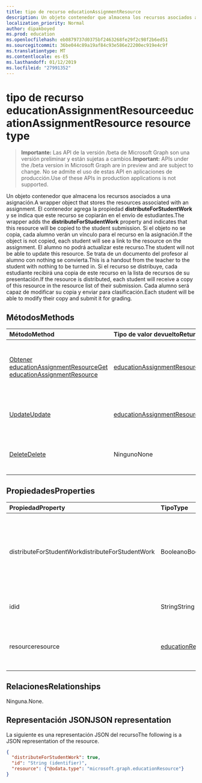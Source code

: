 ```yaml
---
title: tipo de recurso educationAssignmentResource
description: Un objeto contenedor que almacena los recursos asociados a una asignación. El contenedor de agrega la propiedad **distributeForStudentWork** y se indica que se va este recurso
localization_priority: Normal
author: dipakboyed
ms.prod: education
ms.openlocfilehash: eb0879737d0375bf2463268fe29f2c98f2b6ed51
ms.sourcegitcommit: 36be044c89a19af84c93e586e22200ec919e4c9f
ms.translationtype: MT
ms.contentlocale: es-ES
ms.lasthandoff: 01/12/2019
ms.locfileid: "27991352"
---
```

# <a name="educationassignmentresource-resource-type"></a><span data-ttu-id="dea64-104">tipo de recurso educationAssignmentResource</span><span class="sxs-lookup"><span data-stu-id="dea64-104">educationAssignmentResource resource type</span></span>

> <span data-ttu-id="dea64-105">**Importante:** Las API de la versión /beta de Microsoft Graph son una versión preliminar y están sujetas a cambios.</span><span class="sxs-lookup"><span data-stu-id="dea64-105">**Important:** APIs under the /beta version in Microsoft Graph are in preview and are subject to change.</span></span> <span data-ttu-id="dea64-106">No se admite el uso de estas API en aplicaciones de producción.</span><span class="sxs-lookup"><span data-stu-id="dea64-106">Use of these APIs in production applications is not supported.</span></span>

<span data-ttu-id="dea64-107">Un objeto contenedor que almacena los recursos asociados a una asignación.</span><span class="sxs-lookup"><span data-stu-id="dea64-107">A wrapper object that stores the resources associated with an assignment.</span></span> <span data-ttu-id="dea64-108">El contenedor agrega la propiedad **distributeForStudentWork** y se indica que este recurso se copiarán en el envío de estudiantes.</span><span class="sxs-lookup"><span data-stu-id="dea64-108">The wrapper adds the **distributeForStudentWork** property and indicates that this resource will be copied to the student submission.</span></span>  <span data-ttu-id="dea64-109">Si el objeto no se copia, cada alumno verán un vínculo para el recurso en la asignación.</span><span class="sxs-lookup"><span data-stu-id="dea64-109">If the object is not copied, each student will see a link to the resource on the assignment.</span></span> <span data-ttu-id="dea64-110">El alumno no podrá actualizar este recurso.</span><span class="sxs-lookup"><span data-stu-id="dea64-110">The student will not be able to update this resource.</span></span> <span data-ttu-id="dea64-111">Se trata de un documento del profesor al alumno con nothing se convierta.</span><span class="sxs-lookup"><span data-stu-id="dea64-111">This is a handout from the teacher to the student with nothing to be turned in.</span></span> <span data-ttu-id="dea64-112">Si el recurso se distribuye, cada estudiante recibirá una copia de este recurso en la lista de recursos de su presentación.</span><span class="sxs-lookup"><span data-stu-id="dea64-112">If the resource is distributed, each student will receive a copy of this resource in the resource list of their submission.</span></span> <span data-ttu-id="dea64-113">Cada alumno será capaz de modificar su copia y enviar para clasificación.</span><span class="sxs-lookup"><span data-stu-id="dea64-113">Each student will be able to modify their copy and submit it for grading.</span></span>


## <a name="methods"></a><span data-ttu-id="dea64-114">Métodos</span><span class="sxs-lookup"><span data-stu-id="dea64-114">Methods</span></span>

| <span data-ttu-id="dea64-115">Método</span><span class="sxs-lookup"><span data-stu-id="dea64-115">Method</span></span>           | <span data-ttu-id="dea64-116">Tipo de valor devuelto</span><span class="sxs-lookup"><span data-stu-id="dea64-116">Return Type</span></span>    |<span data-ttu-id="dea64-117">Descripción</span><span class="sxs-lookup"><span data-stu-id="dea64-117">Description</span></span>|
|:---------------|:--------|:----------|
|[<span data-ttu-id="dea64-118">Obtener educationAssignmentResource</span><span class="sxs-lookup"><span data-stu-id="dea64-118">Get educationAssignmentResource</span></span>](../api/educationassignmentresource-get.md) | [<span data-ttu-id="dea64-119">educationAssignmentResource</span><span class="sxs-lookup"><span data-stu-id="dea64-119">educationAssignmentResource</span></span>](educationassignmentresource.md) |<span data-ttu-id="dea64-120">Leer las propiedades y relaciones de un objeto **educationAssignmentResource** .</span><span class="sxs-lookup"><span data-stu-id="dea64-120">Read properties and relationships of an **educationAssignmentResource** object.</span></span>|
|[<span data-ttu-id="dea64-121">Update</span><span class="sxs-lookup"><span data-stu-id="dea64-121">Update</span></span>](../api/educationassignmentresource-update.md) | [<span data-ttu-id="dea64-122">educationAssignmentResource</span><span class="sxs-lookup"><span data-stu-id="dea64-122">educationAssignmentResource</span></span>](educationassignmentresource.md) |<span data-ttu-id="dea64-123">Actualizar un objeto **educationAssignmentResource** .</span><span class="sxs-lookup"><span data-stu-id="dea64-123">Update an **educationAssignmentResource** object.</span></span> |
|[<span data-ttu-id="dea64-124">Delete</span><span class="sxs-lookup"><span data-stu-id="dea64-124">Delete</span></span>](../api/educationassignmentresource-delete.md) | <span data-ttu-id="dea64-125">Ninguno</span><span class="sxs-lookup"><span data-stu-id="dea64-125">None</span></span> |<span data-ttu-id="dea64-126">Eliminación de un objeto **educationAssignmentResource** .</span><span class="sxs-lookup"><span data-stu-id="dea64-126">Delete an **educationAssignmentResource** object.</span></span> |

## <a name="properties"></a><span data-ttu-id="dea64-127">Propiedades</span><span class="sxs-lookup"><span data-stu-id="dea64-127">Properties</span></span>
| <span data-ttu-id="dea64-128">Propiedad</span><span class="sxs-lookup"><span data-stu-id="dea64-128">Property</span></span>     | <span data-ttu-id="dea64-129">Tipo</span><span class="sxs-lookup"><span data-stu-id="dea64-129">Type</span></span>   |<span data-ttu-id="dea64-130">Descripción</span><span class="sxs-lookup"><span data-stu-id="dea64-130">Description</span></span>|
|:---------------|:--------|:----------|
|<span data-ttu-id="dea64-131">distributeForStudentWork</span><span class="sxs-lookup"><span data-stu-id="dea64-131">distributeForStudentWork</span></span>|<span data-ttu-id="dea64-132">Booleano</span><span class="sxs-lookup"><span data-stu-id="dea64-132">Boolean</span></span>|<span data-ttu-id="dea64-133">Indica si se debe copiar este recurso a cada envío estudiantes para el tipo de modificación y envío.</span><span class="sxs-lookup"><span data-stu-id="dea64-133">Indicates whether this resource should be copied to each student submission for modification and submission.</span></span>|
|<span data-ttu-id="dea64-134">id</span><span class="sxs-lookup"><span data-stu-id="dea64-134">id</span></span>|<span data-ttu-id="dea64-135">String</span><span class="sxs-lookup"><span data-stu-id="dea64-135">String</span></span>| <span data-ttu-id="dea64-136">Identificador de este recurso.</span><span class="sxs-lookup"><span data-stu-id="dea64-136">ID of this resource.</span></span> <span data-ttu-id="dea64-137">Solo lectura.</span><span class="sxs-lookup"><span data-stu-id="dea64-137">Read-only.</span></span>|
|<span data-ttu-id="dea64-138">resource</span><span class="sxs-lookup"><span data-stu-id="dea64-138">resource</span></span>|[<span data-ttu-id="dea64-139">educationResource</span><span class="sxs-lookup"><span data-stu-id="dea64-139">educationResource</span></span>](educationresource.md)|<span data-ttu-id="dea64-140">Objeto de recurso que se ha asociado con esta asignación.</span><span class="sxs-lookup"><span data-stu-id="dea64-140">Resource object that has been associated with this assignment.</span></span>|

## <a name="relationships"></a><span data-ttu-id="dea64-141">Relaciones</span><span class="sxs-lookup"><span data-stu-id="dea64-141">Relationships</span></span>
<span data-ttu-id="dea64-142">Ninguna.</span><span class="sxs-lookup"><span data-stu-id="dea64-142">None.</span></span>


## <a name="json-representation"></a><span data-ttu-id="dea64-143">Representación JSON</span><span class="sxs-lookup"><span data-stu-id="dea64-143">JSON representation</span></span>

<span data-ttu-id="dea64-144">La siguiente es una representación JSON del recurso</span><span class="sxs-lookup"><span data-stu-id="dea64-144">The following is a JSON representation of the resource.</span></span>

<!-- {
  "blockType": "resource",
  "optionalProperties": [

  ],
  "@odata.type": "microsoft.graph.educationAssignmentResource"
}-->

```json
{
  "distributeForStudentWork": true,
  "id": "String (identifier)",
  "resource": {"@odata.type": "microsoft.graph.educationResource"}
}

```

<!-- uuid: 8fcb5dbc-d5aa-4681-8e31-b001d5168d79
2015-10-25 14:57:30 UTC -->
<!-- {
  "type": "#page.annotation",
  "description": "educationAssignmentResource resource",
  "keywords": "",
  "section": "documentation",
  "tocPath": ""
}-->
